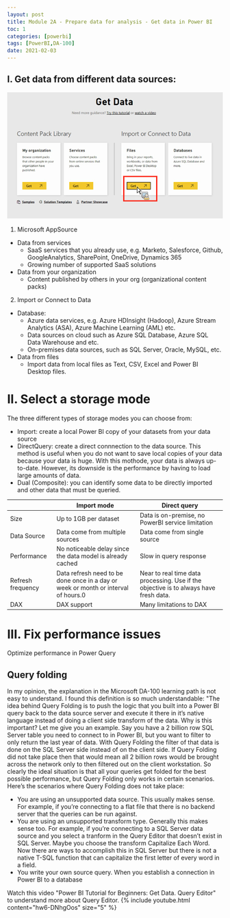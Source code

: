 ```yaml
---
layout: post
title: Module 2A - Prepare data for analysis - Get data in Power BI
toc: 1
categories: [powerbi]
tags: [PowerBI,DA-100]
date: 2021-02-03
---
```


## I. Get data from different data sources:

![](/images/powerbi/get-data.png)

1.	Microsoft AppSource
  -	Data from services
    * SaaS services that you already use, e.g. Marketo, Salesforce, Github, GoogleAnalytics, SharePoint, OneDrive, Dynamics 365
    *	Growing number of supported SaaS solutions
  -	Data from your organization
    *	Content published by others in your org (organizational content packs)
2. Import or Connect to Data
  -	Database:
    *	Azure data services, e.g. Azure HDInsight (Hadoop), Azure Stream Analytics (ASA), Azure Machine Learning (AML) etc.
    *	Data sources on cloud such as Azure SQL Database, Azure SQL Data Warehouse and etc.
    *	On-premises data sources, such as SQL Server, Oracle, MySQL, etc.
  -	Data from files
    *	Import data from local files as Text, CSV, Excel and Power BI Desktop files.
    
# II. Select a storage mode
The three different types of storage modes you can choose from:
- Import: create a local Power BI copy of your datasets from your data source
- DirectQuery: create a direct connnection to the data source. This method is useful when you do not want to save local copies of your data because your data is huge. With this mothode, your data is always up-to-date. However, its downside is the performance by having to load large amounts of data.
- Dual (Composite): you can identify some data to be directly imported and other data that must be queried.

<table>
  <thead>
    <tr>
      <th></th>
      <th>Import mode</th>
      <th>Direct query</th>
    </tr>
  </thead>
  <tr>
    <td>Size</td>
    <td>Up to 1GB per dataset </td>
    <td>Data is on-premise, no PowerBI service limitation</td>
  </tr>
  <tr>
    <td>Data Source</td>
    <td>Data come from multiple sources</td>
    <td>Data come from single source</td>
  </tr>
  <tr>
    <td>Performance</td>
    <td>No noticeable delay since the data model is already cached</td>
    <td>Slow in query response</td>
  </tr>
  <tr>
    <td>Refresh frequency</td>
    <td>Data refresh need to be done once in a day or week or month or interval of hours.0</td>
    <td>Near to real time data processing. Use if the objective is to always have fresh data.</td>
  </tr>
  <tr>
    <td>DAX</td>
    <td>DAX support</td>
    <td>Many limitations to DAX</td>
  </tr>
</table>

# III. Fix performance issues
Optimize performance in Power Query

## Query folding 
In my opinion, the explanation in the Microsoft DA-100 learning path is not easy to understand. I found this definition is so much understandable:
"The idea behind Query Folding is to push the logic that you built into a Power BI query back to the data source server and execute it there in it’s native language instead of doing a client side transform of the data.  Why is this important?  Let me give you an example.  Say you have a 2 billion row SQL Server table you need to connect to in Power BI, but you want to filter to only return the last year of data.  With Query Folding the filter of that data is done on the SQL Server side instead of on the client side. If Query Folding did not take place then that would mean all 2 billion rows would be brought across the network only to then filtered out on the client workstation.  So clearly the ideal situation is that all your queries get folded for the best possible performance, but Query Folding only works in certain scenarios.
Here’s the scenarios where Query Folding does not take place:
- You are using an unsupported data source. This usually makes sense. For example, if you’re connecting to a flat file that there is no backend server that the queries can be run against.
- You are using an unsupported transform type.  Generally this makes sense too.  For example, if you’re connecting to a SQL Server data source and you select a tranform in the Query Editor that doesn’t exist in SQL Server.  Maybe you choose the transform Capitalize Each Word.  Now there are ways to accomplish this in SQL Server but there is not a native T-SQL function that can capitalize the first letter of every word in a field.
- You write your own source query. When you establish a connection in Power BI to a database

Watch this video "Power BI Tutorial for Beginners: Get Data. Query Editor" to understand more about Query Editor.
{% include youtube.html content="hw6-DNhgOos" size="5" %}
